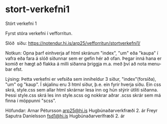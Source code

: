 ﻿# stort-verkefni1
Stórt verkefni 1

Fyrst stóra verkefni í vefforritun.

Slóð  síðu:
https://notendur.hi.is/arp25/vefforritun/stortverkefni1/

Notkun:
Opna þarf einhverja af html skránum "index", "um" eða "kaupa" í vafra eða fara á slóð
síðunnar sem er gefin hér að ofan. Þegar inná hana er komið er hægt að flakka á milli
síðanna þriggja m.a. með því að nota menu-bar efst. 

Lýsing:
Þetta verkefni er vefsíða sem inniheldur 3 síður, "index"(forsíða), "um" og "kaup".
Í skjalinu eru 3 html síður, þ.e. ein fyrir hverja síðu.  Ein css skrá, style.css
sem allar html skrárnar lesa inn og hún stýrir útliti síðanna. Þessi style.css skrá les inn
style.scss og nokkrar aðrar .scss skrár sem má finna í möppunni "scss". 


Höfundar: 
Arnar Pétursson			arp25@hi.is		Hugbúnaðarverkfræði 2. ár
Freyr Saputra Daníelsson	fsd1@hi.is		Hugbúnaðarverlfræði 2. ár

